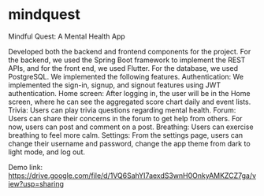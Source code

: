 # mindquest
Mindful Quest: A Mental Health App

Developed both the backend and frontend components for the project. For the backend, we used the Spring Boot framework to implement the REST APIs, and for the front end, we used Flutter. For the database, we used PostgreSQL. 
We implemented the following features.
Authentication: We implemented the sign-in, signup, and signout features using JWT authentication.
Home screen: After logging in, the user will be in the Home screen, where he can see the aggregated score chart daily and event lists.
Trivia: Users can play trivia questions regarding mental health.
Forum: Users can share their concerns in the forum to get help from others. For now, users can post and comment on a post.
Breathing: Users can exercise breathing to feel more calm.
Settings: From the settings page, users can change their username and password, change the app theme from dark to light mode, and log out.

Demo link: https://drive.google.com/file/d/1VQ6SahYI7aexdS3wnH0OnkyAMKZCZ7ga/view?usp=sharing
